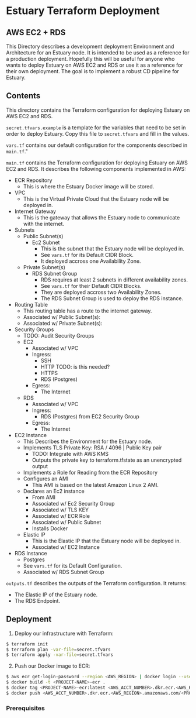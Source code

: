 # Estuary Terraform Deployment
## AWS EC2 + RDS 

This Directory describes a development deployment Environment and Architecture for an Estuary node. It is intended to be used as a reference for a production deployment.
Hopefully this will be useful for anyone who wants to deploy Estuary on AWS EC2 and RDS or use it as a reference for their own deployment.
The goal is to implement a robust CD pipeline for Estuary.

## Contents
This directory contains the Terraform configuration for deploying Estuary on AWS EC2 and RDS.

`secret.tfvars.example` is a template for the variables that need to be set in order to deploy Estuary.  Copy this file to `secret.tfvars` and fill in the values.

`vars.tf` contains our default configuration for the components described in `main.tf`."

`main.tf` contains the Terraform configuration for deploying Estuary on AWS EC2 and RDS.
It describes the following components implemented in AWS:

- ECR Repository
  - This is where the Estuary Docker image will be stored.
- VPC
  - This is the Virtual Private Cloud that the Estuary node will be deployed in.
- Internet Gateway
  - This is the gateway that allows the Estuary node to communicate with the internet.
- Subnets
  - Public Subnet(s)
    - Ec2 Subnet
      - This is the subnet that the Estuary node will be deployed in.
      - See `vars.tf` for its Default CIDR Block.
      - It deployed accross one Availability Zone.
  - Private Subnet(s)
    - RDS Subnet Group
      - RDS requires at least 2 subnets in different availability zones.
      - See `vars.tf` for their Default CIDR Blocks.
      - They are deployed accross two Availability Zones.
      - The RDS Subnet Group is used to deploy the RDS instance.
- Routing Table
  - This routing table has a route to the internet gateway.
  - Associated w/ Public Subnet(s):
  - Associated w/ Private Subnet(s):
- Security Groups
  - TODO: Audit Security Groups
  - EC2
    - Associated w/ VPC
    - Ingress:
      - SSH
      - HTTP TODO: is this needed?
      - HTTPS
      - RDS (Postgres)
    - Egress:
      - The Internet
  - RDS
    - Associated w/ VPC
    - Ingress:
      - RDS (Postgres) from EC2 Security Group
    - Egress:
      - The Internet
- EC2 Instance
  - This Describes the Environment for the Estuary node.
  - Implements TLS Private Key: RSA / 4096 | Public Key pair
    - TODO: Integrate with AWS KMS
    - Outputs the private key to terraform.tfstate as an unencrypted output
  - Implements a Role for Reading from the ECR Repository
  - Configures an AMI
    - This AMI is based on the latest Amazon Linux 2 AMI.
  - Declares an Ec2 instance
    - From AMI
    - Associated w/ Ec2 Security Group
    - Associated w/ TLS KEY
    - Associated w/ ECR Role
    - Associated w/ Public Subnet
    - Installs Docker
  - Elastic IP
    - This is the Elastic IP that the Estuary node will be deployed in.
    - Associated w/ EC2 Instance
- RDS Instance
  - Postgres
  - See `vars.tf` for its Default Configuration.
  - Associated w/ RDS Subnet Group

`outputs.tf` describes the outputs of the Terraform configuration.
It returns:
- The Elastic IP of the Estuary node.
- The RDS Endpoint.

## Deployment
1. Deploy our infrastructure with Terraform:
```bash
$ terraform init
$ terraform plan -var-file=secret.tfvars
$ terraform apply -var-file=secret.tfvars
```
2. Push our Docker image to ECR:
```bash
$ aws ecr get-login-password --region <AWS_REGION> | docker login --username AWS --password-stdin <AWS_ACCT_NUMBER>.dkr.ecr.<AWS_REGION>.amazonaws.com
$ docker build -t <PROJECT-NAME>-ecr .
$ docker tag <PROJECT-NAME>-ecr:latest <AWS_ACCT_NUMBER>.dkr.ecr.<AWS_REGION>.amazonaws.com/<PROJECT-NAME>-ecr:latest
$ docker push <AWS_ACCT_NUMBER>.dkr.ecr.<AWS_REGION>.amazonaws.com/<PROJECT-NAME>-ecr:latest
```

### Prerequisites

